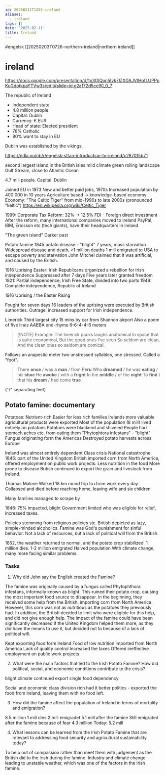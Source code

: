 ```yaml
---
id: 20250211T1255-ireland
aliases:
  - ireland
tags: []
date: "2025-02-11"
title: Ireland
---
```


#engelsk [[20250203T0726-northern-ireland|northern ireland]]

# ireland

https://docs.google.com/presentation/d/1p3GIQon5Ivk7IZXDAJVtHofLUPPpKuGdotkpaYTVw3s/edit#slide=id.g2af72d5cc90_0_7

The republic of Ireland

- Independent state
- 4.8 million people
- Capital: Dublin
- Currency: € EUR
- Head of state: Elected president
- 78% Catholic
- 80% want to stay in EU

Dublin was established by the vikings.

https://ndla.no/nb/r/engelsk-sf/an-introduction-to-ireland/c287015b71

second largest island in the British isles
mild climate
green rolling landscape
Gulf Stream, close to Atlantic Ocean

4.7 mill people.
Capital: Dublin

Joined EU in 1973
New and better paid jobs, 1970s
Increased population by 400 000 in 10 years
Agriculture based -> knowledge-based economy
Economy: "The Celtic Tiger" from mid-1990s to late 2000s
(pronounced "keltic")
https://en.wikipedia.org/wiki/Celtic_Tiger

1999: Corporate Tax Reform: 32% -> 12.5%
FDI - Foreign direct investment
After the reform, many international companies moved to Ireland
PayPal, IBM, Ericsson etc (tech giants), have their headquarters in Ireland

"The green island"
Darker past

Potato famine 1845
potato disease - "blight"
7 years, mass starvation
Widespread disease and death, >1 million deaths
1 mill emigrated to USA to escape poverty and starvation
John Mitchel claimed that it was artificial, and caused by the British.

1916 Uprising
Easter: Irish Republicans organized a rebellion for Irish independence
Suppressed after 7 days
Five years later granted freedom
1921: Partial independence, Irish Free State, divided into two parts
1949: Complete independence, Republic of Ireland

1916 Uprising / the Easter Rising

Fought for seven days
16 leaders of the uprising were executed by British authorities.
Outrage, increased support for Irish independence.

Limerick
Third largest city
15 mins by car from Shannon airport
Also a poem of five lines
AABBA end-rhyme
6-6-4-4-6 meters

> [!NOTE] Example:
> The limerick packs laughs anatomical
> In space that is quite economical,
> But the good ones I've seen
> So seldom are clean,
> And the clean ones so seldom are comical.

Follows an anapestic meter
two unstressed syllables, one stressed.
Called a "foot".

> There **once** / was a **man** / from Pe**ru**
> Who **dreamed** / he was **eating** / his **shoe**
> He **awoke** / with a **fright**
> In the **middle** / of the **night**
> To **find** / that his **dream** / had come **true**

("/" separating feet)

## Potato famine: documentary

Potatoes:
Nutrient-rich
Easier for less rich families
Irelands more valuable agricultural products were exported
Most of the population (8 mill) lived entirely on potatoes
Potatoes were blackend and shiveled
People had stomach aches etc. from eating them
"Phytophtora infestans" - "blight"
Fungus originating form the Americas
Destroyed potato harvests across Europe

Ireland was almost entirely dependent
Class crisis
National catastrophe
1845: part of the United Kingdom
British imported corn from North America, offered employment on public work projects.
Less nutrition in the food
More prone to disease
British continued to export the grain and livestock from Ireland.

Thomas Malone
Walked 18 km round trip to+from work every day.
Collapsed and died before reaching home, leaving wife and six children

Many families managed to scrape by

1846: 75% impacted, blight
Government limited who was eligible for relief, increased taxes.

Policies stemming from religious policies stc.
British depicted as lazy, simple-minded alcoholics.
Famine was God's punishment for sinful behavior.
Not a lack of resources, but a lack of political will from the British.

1852, the weather returned to normal, and the potato crop stabilized.
1 million dies.
1-2 million emigrated
Halved population
With climate change, many more facing similar problems.

### Tasks

1. Why did John say the English created the Famine?

The famine was originally caused by a fungus called Phytophthora infestans, informally known as blight. This ruined their potato crop, causing the most important food source to disappear. In the beginning, they received some help from the British, importing corn from North America. However, this corn was not as nutritious as the potatoes they previously had. In addition, the British decided to limit who were eligible for this help, and did not give enough help. The impact of the famine could have been significantly decreased if the United Kingdom helped them more, as they did have the means to use it, but decided not to because of a lack of political will.

Kept exporting food form Ireland
Food of low nutrition imported from North America
Lack of quality control
Increased the taxes
Offered ineffective employment on public work projects

2. What were the main factors that led to the Irish Potato Famine? How did political, social, and economic conditions contribute to the crisis?

blight
climate
continued export
single food dependency

Social and economic class division
rich had it better
politics - exported the food from Ireland, leaving them with no food left.

3. How did the famine affect the population of Ireland in terms of mortality and emigration?

8.5 million
1 mill dies
2 mill emigradet
5.1 mill after the famine
Still emigrated after the famine because of fear
4.3 million
Today: 5.2 mill

4. What lessons can be learned from the Irish Potato Famine that are relevant to addressing food security and agricultural sustainability today?

To help out of compassion rather than meet them with judgement as the British did to the Irish during the famine.
Industry and climate change leading to unstable weather, which was one of the factors in the Irish famine.
